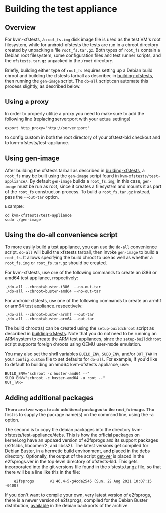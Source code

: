 # Building the test appliance

## Overview

For kvm-xfstests, a `root_fs.img` disk image file is used as the test
VM's root filesystem, while for android-xfstests the tests are run in
a chroot directory created by unpacking a file `root_fs.tar.gz`.  Both
types of `root_fs` contain a Debian root filesystem, some
configuration files and test runner scripts, and the `xfstests.tar.gz`
unpacked in the `/root` directory.

Briefly, building either type of `root_fs` requires setting up a
Debian build chroot and building the xfstests tarball as described in
[building-xfstests](building-xfstests.md), then running the
`gen-image` script.  The `do-all` script can automate this process
slightly, as described below.

## Using a proxy

In order to properly utilize a proxy you need to make sure to add the
following line (replacing server:port with your actual settings)

    export http_proxy='http://server:port'

to config.custom in both the root directory of your xfstest-bld checkout
and to kvm-xfstests/test-appliance.

## Using gen-image

After building the xfstests tarball as described in
[building-xfstests](building-xfstests.md), a `root_fs` may be built
using the `gen-image` script found in `kvm-xfstests/test-appliance/`.
By default `gen-image` builds a `root_fs.img`; in this case,
`gen-image` must be run as root, since it creates a filesystem and
mounts it as part of the `root_fs` construction process.  To build a
`root_fs.tar.gz` instead, pass the `--out-tar` option.

Example:

    cd kvm-xfstests/test-appliance
    sudo ./gen-image

## Using the do-all convenience script

To more easily build a test appliance, you can use the `do-all`
convenience script.  `do-all` will build the xfstests tarball, then
invoke `gen-image` to build a `root_fs`.  It allows specifying the
build chroot to use as well as whether a `root_fs.img` or
`root_fs.tar.gz` should be created.

For kvm-xfstests, use one of the following commands to create an i386
or amd64 test appliance, respectively:

    ./do-all --chroot=buster-i386  --no-out-tar
    ./do-all --chroot=buster-amd64 --no-out-tar

For android-xfstests, use one of the following commands to create an
armhf or arm64 test appliance, respectively:

    ./do-all --chroot=buster-armhf --out-tar
    ./do-all --chroot=buster-arm64 --out-tar

The build chroot(s) can be created using the `setup-buildchroot`
script as described in [building-xfstests](building-xfstests.md).
Note that you do not need to be running an ARM system to create the
ARM test appliances, since the `setup-buildchroot` script supports
foreign chroots using QEMU user-mode emulation.

You may also set the shell variables `BUILD_ENV`, `SUDO_ENV`, and/or
`OUT_TAR` in your `config.custom` file to set defaults for `do-all`.
For example, if you'd like to default to building an amd64
kvm-xfstests appliance, use:

    BUILD_ENV="schroot -c buster-amd64 --"
    SUDO_ENV="schroot -c buster-amd64 -u root --"
    OUT_TAR=

## Adding additional packages

There are two ways to add additional packages to the root_fs image.
The first is to supply the package name(s) on the command line, using
the -a option.

The second is to copy the debian packages into the directory
kvm-xfstests/test-appliance/debs.  This is how the official packages
on kernel.org have an updated version of e2fsprogs and its support
packages (e2fslibs, libcomerr2, and libss2).  The latest versions get
compiled for Debian Buster, in a hermetic build environment, and
placed in the debs directory.  Optionally, the output of the script
[get-ver](https://git.kernel.org/cgit/fs/ext2/e2fsprogs.git/tree/util/get-ver)
is placed in the e2fsprogs.ver in the top-level directory of
xfstests-bld.  This gets incorporated into the git-versions file found
in the xfstests.tar.gz file, so that there will be a line like this in
the file:

        e2fsprogs       v1.46.4-5-g4cda2545 (Sun, 22 Aug 2021 10:07:15 -0400)

If you don't want to compile your own, very latest version of
e2fsprogs, there is a newer version of e2fsprogs, compiled for the
Debian Buster distribution,
[available](https://packages.debian.org/buster-backports/admin/e2fsprogs)
in the debian backports of the archive.
